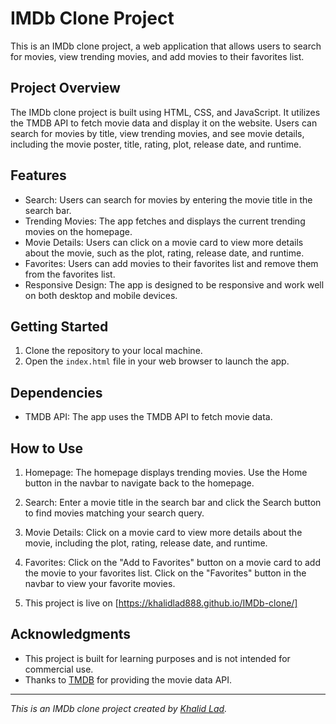 # IMDb Clone Project

This is an IMDb clone project, a web application that allows users to search for movies, view trending movies, and add movies to their favorites list.

## Project Overview

The IMDb clone project is built using HTML, CSS, and JavaScript. It utilizes the TMDB API to fetch movie data and display it on the website. Users can search for movies by title, view trending movies, and see movie details, including the movie poster, title, rating, plot, release date, and runtime.

## Features

- Search: Users can search for movies by entering the movie title in the search bar.
- Trending Movies: The app fetches and displays the current trending movies on the homepage.
- Movie Details: Users can click on a movie card to view more details about the movie, such as the plot, rating, release date, and runtime.
- Favorites: Users can add movies to their favorites list and remove them from the favorites list.
- Responsive Design: The app is designed to be responsive and work well on both desktop and mobile devices.

## Getting Started

1. Clone the repository to your local machine.
2. Open the `index.html` file in your web browser to launch the app.

## Dependencies

- TMDB API: The app uses the TMDB API to fetch movie data.

## How to Use

1. Homepage: The homepage displays trending movies. Use the Home button in the navbar to navigate back to the homepage.

2. Search: Enter a movie title in the search bar and click the Search button to find movies matching your search query.

3. Movie Details: Click on a movie card to view more details about the movie, including the plot, rating, release date, and runtime.

4. Favorites: Click on the "Add to Favorites" button on a movie card to add the movie to your favorites list. Click on the "Favorites" button in the navbar to view your favorite movies.

5. This project is live on [https://khalidlad888.github.io/IMDb-clone/]



## Acknowledgments

- This project is built for learning purposes and is not intended for commercial use.
- Thanks to [TMDB](https://www.themoviedb.org/) for providing the movie data API.

---

_This is an IMDb clone project created by [Khalid Lad](https://github.com/khalidlad888)._
